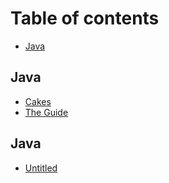# Table of contents

* [Java](README.md)

## Java

* [Cakes](java/untitled.md)
* [The Guide](java/the-guide.md)

## Java <a id="java-1"></a>

* [Untitled](java-1/untitled.md)

